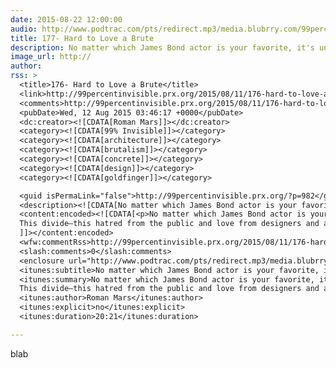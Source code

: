 ```yaml
---
date: 2015-08-22 12:00:00
audio: http://www.podtrac.com/pts/redirect.mp3/media.blubrry.com/99percentinvisible/cdn.99percentinvisible.org/wp-content/uploads/176-Hard-to-Love-a-Brute.mp3
title: 177- Hard to Love a Brute
description: No matter which James Bond actor is your favorite, it's undeniable that the Sean Connery films had the best villains. There’s Blofeld, who turned cat-stroking into a thing that super-villains do, and then there's Goldfinger—Bond’s flashiest nemesis.
image_url: http://
author: 
rss: >
  <title>176- Hard to Love a Brute</title>
  <link>http://99percentinvisible.prx.org/2015/08/11/176-hard-to-love-a-brute/</link>
  <comments>http://99percentinvisible.prx.org/2015/08/11/176-hard-to-love-a-brute/#comments</comments>
  <pubDate>Wed, 12 Aug 2015 03:46:17 +0000</pubDate>
  <dc:creator><![CDATA[Roman Mars]]></dc:creator>
  <category><![CDATA[99% Invisible]]></category>
  <category><![CDATA[architecture]]></category>
  <category><![CDATA[brutalism]]></category>
  <category><![CDATA[concrete]]></category>
  <category><![CDATA[design]]></category>
  <category><![CDATA[goldfinger]]></category>

  <guid isPermaLink="false">http://99percentinvisible.prx.org/?p=982</guid>
  <description><![CDATA[No matter which James Bond actor is your favorite, it&#8217;s undeniable that the Sean Connery films had the best villains. There’s Blofeld, who turned cat-stroking into a thing that super-villains do, and then there&#8217;s Goldfinger—Bond’s flashiest nemesis. Fun fact: the &#8230; <a href="http://99percentinvisible.prx.org/2015/08/11/176-hard-to-love-a-brute/">Continue reading <span class="meta-nav">&#8594;</span></a>]]></description>
  <content:encoded><![CDATA[<p>No matter which James Bond actor is your favorite, it&#8217;s undeniable that the Sean Connery films had the best villains. There’s Blofeld, who turned cat-stroking into a thing that super-villains do, and then there&#8217;s Goldfinger—Bond’s flashiest nemesis. Fun fact: the author of the James Bond books, Ian Fleming, named Goldfinger for a real person—an architect by the name of Ernő Goldfinger, who made giant, hulking, austere concrete buildings. Fleming disliked these buildings so intensely that he immortalized their architect as a villain in pop culture.<br />
  This divide—this hatred from the public and love from designers and architects, tends to be the narrative around buildings like Goldfinger’s. Which is to say, gigantic, imposing buildings made of concrete.</p>
  ]]></content:encoded>
  <wfw:commentRss>http://99percentinvisible.prx.org/2015/08/11/176-hard-to-love-a-brute/feed/</wfw:commentRss>
  <slash:comments>0</slash:comments>
  <enclosure url="http://www.podtrac.com/pts/redirect.mp3/media.blubrry.com/99percentinvisible/cdn.99percentinvisible.org/wp-content/uploads/176-Hard-to-Love-a-Brute.mp3" length="19648020" type="audio/mpeg" />
  <itunes:subtitle>No matter which James Bond actor is your favorite, it's undeniable that the Sean Connery films had the best villains. There’s Blofeld, who turned cat-stroking into a thing that super-villains do, and then there's Goldfinger—Bond’s flashiest nemesis.</itunes:subtitle>
  <itunes:summary>No matter which James Bond actor is your favorite, it's undeniable that the Sean Connery films had the best villains. There’s Blofeld, who turned cat-stroking into a thing that super-villains do, and then there's Goldfinger—Bond’s flashiest nemesis. Fun fact: the author of the James Bond books, Ian Fleming, named Goldfinger for a real person—an architect by the name of Ernő Goldfinger, who made giant, hulking, austere concrete buildings. Fleming disliked these buildings so intensely that he immortalized their architect as a villain in pop culture.
  This divide—this hatred from the public and love from designers and architects, tends to be the narrative around buildings like Goldfinger’s. Which is to say, gigantic, imposing buildings made of concrete.</itunes:summary>
  <itunes:author>Roman Mars</itunes:author>
  <itunes:explicit>no</itunes:explicit>
  <itunes:duration>20:21</itunes:duration>

---
```

blab

